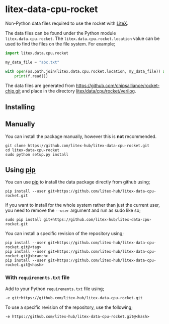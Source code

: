 # litex-data-cpu-rocket

Non-Python data files required to use the rocket with
[LiteX](https://github.com/enjoy-digital/litex.git).

The data files can be found under the Python module `litex.data.cpu.rocket`. The
`litex.data.cpu.rocket.location` value can be used to find the files on the file system.
For example;

```python
import litex.data.cpu.rocket

my_data_file = "abc.txt"

with open(os.path.join(litex.data.cpu.rocket.location, my_data_file)) as f:
    print(f.read())
```



The data files are generated from https://github.com/chipsalliance/rocket-chip.git and place in the directory
[litex/data/cpu/rocket/verilog](litex/data/cpu/rocket/verilog).


## Installing

## Manually

You can install the package manually, however this is **not** recommended.

```
git clone https://github.com/litex-hub/litex-data-cpu-rocket.git
cd litex-data-cpu-rocket
sudo python setup.py install
```

## Using [pip](https://pip.pypa.io/)

You can use [pip](https://pip.pypa.io/) to install the data package directly
from github using;

```
pip install --user git+https://github.com/litex-hub/litex-data-cpu-rocket.git
```

If you want to install for the whole system rather than just the current user,
you need to remove the `--user` argument and run as sudo like so;

```
sudo pip install git+https://github.com/litex-hub/litex-data-cpu-rocket.git
```

You can install a specific revision of the repository using;
```
pip install --user git+https://github.com/litex-hub/litex-data-cpu-rocket.git@<tag>
pip install --user git+https://github.com/litex-hub/litex-data-cpu-rocket.git@<branch>
pip install --user git+https://github.com/litex-hub/litex-data-cpu-rocket.git@<hash>
```

### With `requirements.txt` file

Add to your Python `requirements.txt` file using;
```
-e git+https://github.com/litex-hub/litex-data-cpu-rocket.git
```

To use a specific revision of the repository, use the following;
```
-e https://github.com/litex-hub/litex-data-cpu-rocket.git@<hash>
```
